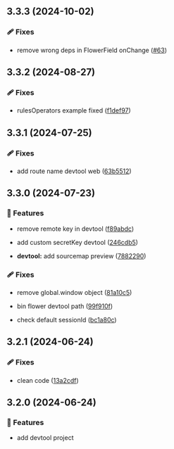 ## 3.3.3 (2024-10-02)


### 🩹 Fixes

- remove wrong deps in FlowerField onChange ([#63](https://github.com/flowerforce/flower/pull/63))

## 3.3.2 (2024-08-27)


### 🩹 Fixes

- rulesOperators example fixed ([f1def97](https://github.com/flowerforce/flower/commit/f1def97))

## 3.3.1 (2024-07-25)


### 🩹 Fixes

- add route name devtool web ([63b5512](https://github.com/flowerforce/flower/commit/63b5512))

## 3.3.0 (2024-07-23)


### 🚀 Features

- remove remote key in devtool ([f89abdc](https://github.com/flowerforce/flower/commit/f89abdc))

- add custom secretKey devtool ([246cdb5](https://github.com/flowerforce/flower/commit/246cdb5))

- **devtool:** add sourcemap preview ([7882290](https://github.com/flowerforce/flower/commit/7882290))


### 🩹 Fixes

- remove global.window object ([81a10c5](https://github.com/flowerforce/flower/commit/81a10c5))

- bin flower devtool path ([99f910f](https://github.com/flowerforce/flower/commit/99f910f))

- check default sessionId ([bc1a80c](https://github.com/flowerforce/flower/commit/bc1a80c))

## 3.2.1 (2024-06-24)


### 🩹 Fixes

- clean code ([13a2cdf](https://github.com/flowerforce/flower/commit/13a2cdf))

## 3.2.0 (2024-06-24)


### 🚀 Features

- add devtool project